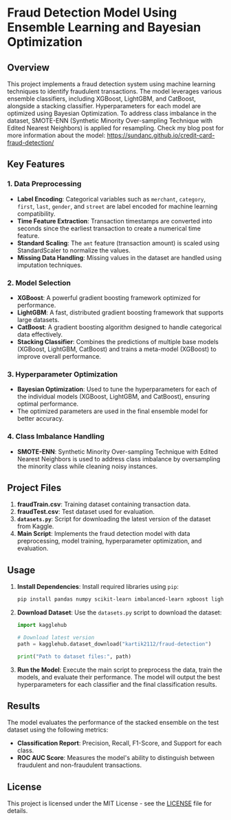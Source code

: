 # Fraud Detection Model Using Ensemble Learning and Bayesian Optimization

## Overview
This project implements a fraud detection system using machine learning techniques to identify fraudulent transactions. The model leverages various ensemble classifiers, including XGBoost, LightGBM, and CatBoost, alongside a stacking classifier. Hyperparameters for each model are optimized using Bayesian Optimization. To address class imbalance in the dataset, SMOTE-ENN (Synthetic Minority Over-sampling Technique with Edited Nearest Neighbors) is applied for resampling.
Check my blog post for more information about the model: https://sundanc.github.io/credit-card-fraud-detection/

## Key Features

### 1. Data Preprocessing
- **Label Encoding**: Categorical variables such as `merchant`, `category`, `first`, `last`, `gender`, and `street` are label encoded for machine learning compatibility.
- **Time Feature Extraction**: Transaction timestamps are converted into seconds since the earliest transaction to create a numerical time feature.
- **Standard Scaling**: The `amt` feature (transaction amount) is scaled using StandardScaler to normalize the values.
- **Missing Data Handling**: Missing values in the dataset are handled using imputation techniques.

### 2. Model Selection
- **XGBoost**: A powerful gradient boosting framework optimized for performance.
- **LightGBM**: A fast, distributed gradient boosting framework that supports large datasets.
- **CatBoost**: A gradient boosting algorithm designed to handle categorical data effectively.
- **Stacking Classifier**: Combines the predictions of multiple base models (XGBoost, LightGBM, CatBoost) and trains a meta-model (XGBoost) to improve overall performance.

### 3. Hyperparameter Optimization
- **Bayesian Optimization**: Used to tune the hyperparameters for each of the individual models (XGBoost, LightGBM, and CatBoost), ensuring optimal performance.
- The optimized parameters are used in the final ensemble model for better accuracy.

### 4. Class Imbalance Handling
- **SMOTE-ENN**: Synthetic Minority Over-sampling Technique with Edited Nearest Neighbors is used to address class imbalance by oversampling the minority class while cleaning noisy instances.

## Project Files
1. **fraudTrain.csv**: Training dataset containing transaction data.
2. **fraudTest.csv**: Test dataset used for evaluation.
3. **`datasets.py`**: Script for downloading the latest version of the dataset from Kaggle.
4. **Main Script**: Implements the fraud detection model with data preprocessing, model training, hyperparameter optimization, and evaluation.

## Usage

1. **Install Dependencies**:
   Install required libraries using `pip`:
   ```bash
   pip install pandas numpy scikit-learn imbalanced-learn xgboost lightgbm catboost bayesian-optimization kagglehub
   ```

2. **Download Dataset**:
   Use the `datasets.py` script to download the dataset:
   ```python
   import kagglehub

   # Download latest version
   path = kagglehub.dataset_download("kartik2112/fraud-detection")

   print("Path to dataset files:", path)
   ```

3. **Run the Model**:
   Execute the main script to preprocess the data, train the models, and evaluate their performance. The model will output the best hyperparameters for each classifier and the final classification results.

## Results
The model evaluates the performance of the stacked ensemble on the test dataset using the following metrics:
- **Classification Report**: Precision, Recall, F1-Score, and Support for each class.
- **ROC AUC Score**: Measures the model's ability to distinguish between fraudulent and non-fraudulent transactions.

## License
This project is licensed under the MIT License - see the [LICENSE](LICENSE) file for details.
